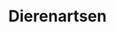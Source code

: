 ---
title: Dierenartsen
has_intro: true
intro_content: >
  Link4Vets is een platform van dierenartsen voor dierenartsen. Wij willen de
  dierenartsen digitaal verbinden rond een aantal thema's. Ons eerste project
  wil de rol van de dierenarts in het aankoopproces van een puppy versterken.
intro_actions:
- label: Puppy database
  url: 'https://browser.link4vets.be'
  style: primary
- label: Contact
  url: /contact
  style: secondary
- label: Handleiding
  url: /manuals/Handleiding_Link4Vets_Dierenarts.pdf
  style: secondary
has_more_link: true
more_link_text: Lees Verder
layout: home
---